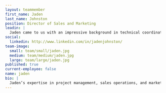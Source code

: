 ```yaml
---
layout: teammember
first_name: Jaden
last_name: Johnston
position: Director of Sales and Marketing
leadin: |
  Jaden came to us with an impressive background in technical coordination. She excels at changing hats on the fly, all while ensuring that each project she undertakes maintains a strong human touch. She also is strong in the way of kung-fu…movies.
social:
  linkedin: http://www.linkedin.com/in/jadenjohnston/
team-image:
  small: team/small/jaden.jpg
  medium: team/medium/jaden.jpg
  large: team/large/jaden.jpg
published: true
current-employee: false
name: jaden
bio: |
  Jaden’s expertise in project management, sales operations, and marketing make her an integral part of our business development team, helping us stay on task while making sure we are meeting the standards of excellence we set for ourselves as we work with our clients. She joined the ThinkShout team for the opportunity to assist cause-oriented organizations and could combine her experience in the technology and nonprofit sectors. Jaden studied political science and multimedia, and has summited Mount St. Helens three times. It’s not an “overcoming challenges” metaphor. She literally climbed this mountain three times.
---
```

